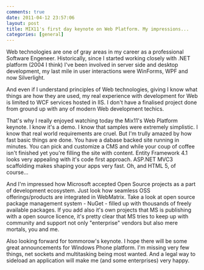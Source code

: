 ```yaml
---
comments: true
date: 2011-04-12 23:57:06
layout: post
title: MIX11's first day keynote on Web Platform. My impressions...
categories: [general]
---
```


Web technologies are one of gray areas in my career as a professional Software Engeneer. Historically, since I started working closely with .NET platform (2004 I think) I've been involved in server side and desktop development, my last mile in user interactions were WinForms, WPF and now Silverlight.

And even if I understand principles of Web technologies, giving I know what things are how they are used, my real experience with development for Web is limited to WCF services hosted in IIS. I don't have a finalised project done from ground up with any of modern Web development techics.

That's why I really enjoyed watching today the Mix11's Web Platform keynote. I know it's a demo. I know that samples were extremely simplistic. I know that real world requirements are cruel. But I'm trully amazed by how fast basic things are done. You have a dabase backed site running in minutes. You can pick and customize a CMS and while your coup of coffee isn't finished yet you're filling the site with content. Entity Framework 4.1 looks very appealing with it's code first approach. ASP.NET MVC3 scaffolding makes shaping your apps very fast. Oh, and HTML 5, of course...

And I'm impressed how Microsoft accepted Open Source projects as a part of development ecosystem. Just look how seamless OSS offerings/products are integrated in WebMatrix. Take a look at open source package management system - NuGet - filled up with thousands of freely available packages. If you add also it's own projects that MS is publishing with a open source licence, it's pretty clear that MS tries to keep up with community and support not only "enterprise" vendors but also mere mortals, you and me.

Also looking forward for tommorow's keynote. I hope there will be some great announcements for Windows Phone platform. I'm missing very few things, net sockets and multitasking being most wanted. And a legal way to sideload an application will make me (and some enterprises) very happy.
